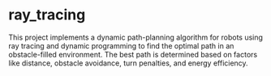 # ray_tracing
This project implements a dynamic path-planning algorithm for robots using ray tracing and dynamic programming to find the optimal path in an obstacle-filled environment. The best path is determined based on factors like distance, obstacle avoidance, turn penalties, and energy efficiency.
